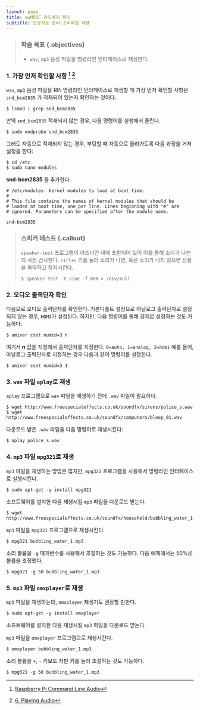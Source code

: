 ```yaml
---
layout: page
title: xwMOOC 라즈베리 파이
subtitle: 인공지능 준비-소리파일 재생
---
```


> ### 학습 목표 {.objectives}
>
> * `wav`, `mp3` 음성 파일을 명령라인 인터페이스로 재생한다.


### 1. 가장 먼저 확인할 사항 [^rpi-cmd-audio] [^rpi-play-audio]

[^rpi-cmd-audio]: [Raspberry Pi Command Line Audio](http://www.raspberrypi-spy.co.uk/2013/06/raspberry-pi-command-line-audio/)

[^rpi-play-audio]: [6. Playing Audio](http://workshop.raspberrypiaustralia.com/audio/2014/08/31/06-playing-audio/)

`wav`, `mp3` 음성 파일을 RPi 명령라인 인터페이스로 재생할 때 가장 먼저 확인할 사항은 
`snd_bcm2835` 가 적재되어 있는지 확인하는 것이다.

~~~ {.shell}
$ lsmod | grep snd_bcm2835
~~~

만약 `snd_bcm2835` 적재되지 않는 경우, 다음 명령어를 실행해서 올린다.

~~~ {.shell}
$ sudo modprobe snd_bcm2835 
~~~

그래도 자동으로 적재되지 않는 경우, 부팅할 때 자동으로 올라가도록 다음 과정을 거쳐 설정을 한다:

~~~ {.shell}
$ cd /etc
$ sudo nano modules
~~~

**snd-bcm2835** 을 추가한다.

~~~ {.python}
# /etc/modules: kernel modules to load at boot time.
#
# This file contains the names of kernel modules that should be
# loaded at boot time, one per line. Lines beginning with "#" are
# ignored. Parameters can be specified after the module name.
 
snd-bcm2835
~~~

> ### 스피커 테스트 {.callout}
>
> `speaker-test` 프로그램이 라즈비언 내에 포함되어 있어 이를 통해 소리가 나는지 사전 검사한다.
> `ctrl+c` 키를 눌러 소리가 나면, 혹은 소리가 나지 않으면 상황을 파악하고 정지시킨다.
>
> ~~~ {.shell}
> $ speaker-test -t sine -f 600 > /dev/null
> ~~~



### 2. 오디오 출력단자 확인

다음으로 오디오 출력단자를 확인한다. 기본디폴트 설정으로 아날로그 출력단자로 설정되지 않는 경우, `HDMI`가 설정된다.
하지만, 다음 명령어를 통해 강제로 설정하는 것도 가능하다:

~~~ {.shell}
$ amixer cset numid=3 n
~~~

여기서 **n** 값을 지정해서 출력단자를 지정한다. `0=auto, 1=analog, 2=hdmi`
예를 들어, 아날로그 출력단자로 지정하는 경우 다음과 같이 명령어를 설정한다.

~~~ {.shell}
$ amixer cset numid=3 1
~~~

### 3. `wav` 파일 `aplay`로 재생

`aplay` 프로그램으로 `wav` 파일을 재생하기 전에 `.wav` 파일이 필요하다.

~~~ {.shell}
$ wget http://www.freespecialeffects.co.uk/soundfx/sirens/police_s.wav
$ wget http://www.freespecialeffects.co.uk/soundfx/computers/bleep_01.wav
~~~

다운로드 받은 `.wav` 파일을 다음 명령어로 재생시킨다:

~~~ {.shell}
$ aplay police_s.wav
~~~

### 4. `mp3` 파일 `mpg321`로 재생

`mp3` 파일을 재생하는 방법은 많지만, `mpg321` 프로그램을 사용해서 명령라인 인터페이스로 실행시킨다.

~~~ {.shell}
$ sudo apt-get -y install mpg321
~~~

소프트웨어를 설치한 다음 재생시킬 `mp3` 파일을 다운로드 받는다.

~~~ {.shell}
$ wget http://www.freespecialeffects.co.uk/soundfx/household/bubbling_water_1.mp3
~~~

`mp3` 파일을 `mpg321` 프로그램으로 재생시킨다.

~~~ {.shell}
$ mpg321 bubbling_water_1.mp3
~~~

소리 볼륨을 `-g` 매개변수를 사용해서 조절하는 것도 가능하다. 다음 예제에서는 50%로 볼륨을 조정했다.

~~~ {.shell}
$ mpg321 -g 50 bubbling_water_1.mp3
~~~

### 5. `mp3` 파일 `omxplayer`로 재생

`mp3` 파일을 재생하는데, `omxplayer` 재생기도 권장할 만한다.

~~~ {.shell}
$ sudo apt-get -y install omxplayer
~~~

소프트웨어를 설치한 다음 재생시킬 `mp3` 파일을 다운로드 받는다.

`mp3` 파일을 `omxplayer` 프로그램으로 재생시킨다.

~~~ {.shell}
$ omxplayer bubbling_water_1.mp3
~~~

소리 볼륨을 `+`, `-` 키보드 자판 키를 눌러 조절하는 것도 가능하다.

~~~ {.shell}
$ mpg321 -g 50 bubbling_water_1.mp3
~~~
